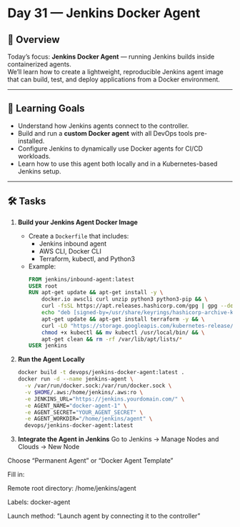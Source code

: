 # Day 31 — Jenkins Docker Agent

## 📖 Overview
Today’s focus: **Jenkins Docker Agent** — running Jenkins builds inside containerized agents.  
We’ll learn how to create a lightweight, reproducible Jenkins agent image that can build, test, and deploy applications from a Docker environment.

---

## 🎯 Learning Goals
- Understand how Jenkins agents connect to the controller.  
- Build and run a **custom Docker agent** with all DevOps tools pre-installed.  
- Configure Jenkins to dynamically use Docker agents for CI/CD workloads.  
- Learn how to use this agent both locally and in a Kubernetes-based Jenkins setup.

---

## 🛠️ Tasks

1. **Build your Jenkins Agent Docker Image**
   - Create a `Dockerfile` that includes:
     - Jenkins inbound agent
     - AWS CLI, Docker CLI
     - Terraform, kubectl, and Python3  
   - Example:
     ```dockerfile
     FROM jenkins/inbound-agent:latest
     USER root
     RUN apt-get update && apt-get install -y \
         docker.io awscli curl unzip python3 python3-pip && \
         curl -fsSL https://apt.releases.hashicorp.com/gpg | gpg --dearmor -o /usr/share/keyrings/hashicorp-archive-keyring.gpg && \
         echo "deb [signed-by=/usr/share/keyrings/hashicorp-archive-keyring.gpg] https://apt.releases.hashicorp.com $(lsb_release -cs) main" | tee /etc/apt/sources.list.d/hashicorp.list && \
         apt-get update && apt-get install terraform -y && \
         curl -LO "https://storage.googleapis.com/kubernetes-release/release/v1.29.0/bin/linux/amd64/kubectl" && \
         chmod +x kubectl && mv kubectl /usr/local/bin/ && \
         apt-get clean && rm -rf /var/lib/apt/lists/*
     USER jenkins
     ```

2. **Run the Agent Locally**
   ```bash
   docker build -t devops/jenkins-docker-agent:latest .
   docker run -d --name jenkins-agent \
     -v /var/run/docker.sock:/var/run/docker.sock \
     -v $HOME/.aws:/home/jenkins/.aws:ro \
     -e JENKINS_URL="https://jenkins.yourdomain.com/" \
     -e AGENT_NAME="docker-agent-1" \
     -e AGENT_SECRET="YOUR_AGENT_SECRET" \
     -e AGENT_WORKDIR="/home/jenkins/agent" \
     devops/jenkins-docker-agent:latest

3. **Integrate the Agent in Jenkins**
Go to Jenkins → Manage Nodes and Clouds → New Node

Choose “Permanent Agent” or “Docker Agent Template”

Fill in:

Remote root directory: /home/jenkins/agent

Labels: docker-agent

Launch method: “Launch agent by connecting it to the controller”


